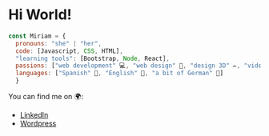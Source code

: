 <h1><strong>Hi World!</strong></h1>

```js
const Miriam = { 
  pronouns: "she" | "her",
  code: [Javascript, CSS, HTML],
  "learning tools": [Bootstrap, Node, React],
  passions: ["web development" 💻, "web design" 🎨, "design 3D" ✏️, "videogames" 🎮, "keep on learning" 📚],
  languages: ["Spanish" 💯, "English" 💯, "a bit of German" 🤏]
  }
```

You can find me on 🌍:
- [LinkedIn](https://www.linkedin.com/in/miriam-diaz-portales-58465a141/)
- [Wordpress](https://velusvi.wordpress.com/)

<!--
**MiriamDiazpc/MiriamDiazpc** is a ✨ _special_ ✨ repository because its `README.md` (this file) appears on your GitHub profile.

